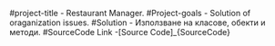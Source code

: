 #project-title - Restaurant Manager.
#Project-goals - Solution of oraganization issues.
#Solution - Използване на класове, обекти и методи.
#SourceCode Link -[Source Code]_{SourceCode}






